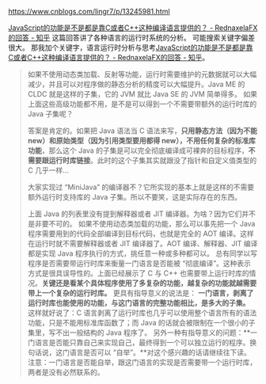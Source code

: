 https://www.cnblogs.com/lingr7/p/13245981.html

[JavaScript的功能是不是都是靠C或者C++这种编译语言提供的？ - RednaxelaFX的回答 - 知乎](https://www.zhihu.com/question/49176184/answer/116675413)
这篇回答讲了各种语言的运行时系统的分析。
可能搜索关键字偏差很大。
那我加个关键字，语言运行时分析与思考[JavaScript的功能是不是都是靠C或者C++这种编译语言提供的？ - RednaxelaFX的回答 - 知乎](https://www.zhihu.com/question/49176184/answer/116675413)。

> 如果不使用动态类加载、反射等功能，运行时需要维护的元数据就可以大幅减少，并且可以对程序做的静态分析的精度可以大幅提升。Java ME 的 CLDC 就是这样的子集，它的 JVM 就比 Java SE 的 JVM 简单得多。
> 如果上面这些高级功能都不用，是不是可以得到一个不需要带额外的运行时库的 Java 子集呢？
>
> 答案是肯定的。如果把 Java 语法当 C 语法来写，**只用静态方法（因为不能 new）和原始类型（因为引用类型要用都得 new），不用任何复杂的标准库功能**，那么这个 Java 的子集是可以完全彻底编译成可裸奔的目标程序，**不需要跟运行时库链接**。此时的这个子集其实就跟没了指针和自定义值类型的 C 几乎一样…
>
> 大家实现过 “MiniJava” 的编译器不？它所实现的基本上就是这样的不需要额外运行时支持库的 Java 子集。所以不要笑，这是实际存在的东西。
>
> 上面 Java 的列表里没有提到解释器或者 JIT 编译器。为啥？因为它们并不是非要不可的。
> 如果不使用动态类加载的功能，那么可以事先把一个 Java 程序需要用到的代码全部编译到目标代码，也就是完全的 AOT 编译。这样在运行时就不需要解释器或者 JIT 编译器了。AOT 编译、解释器、JIT 编译都是实现 Java 程序执行的方式，挑任意一种或多种都可以。
> 总有同学以写程序是否需要带运行时库来衡量一门语言是否能被 “彻底编译”。这种表示方式是很具误导性的。上面已经展示了 C 与 C++ 也需要带上运行时库的情况。**关键还是看某个具体程序使用了多复杂的功能，越复杂的功能就越需要带上一个复杂的运行时库。**
> 更具有指导意义的说法是： **一门语言，剥离了运行时库也能使用的功能，与这门语言的完整功能相比，是多大的子集。** 这样就好说了：C 语言剥离了运行时库也几乎可以使用整个语言所有的语法功能，只是不能用标准库函数了；而 Java 的话就会被限制在一个很小的子集里，写不出一般结构的 Java 程序了。
> 另外一种有指导意义的问题：**一门语言是否能只靠自己来实现自己，最终得到一个可以独立运行的程序。换句话说，这门语言是否可以 “自举”。**对这个感兴趣的话请继续往下读。
> 注意：一门语言是否能自举，跟这门语言的实现是否需要带一个运行时库，两者是没有必然联系的。